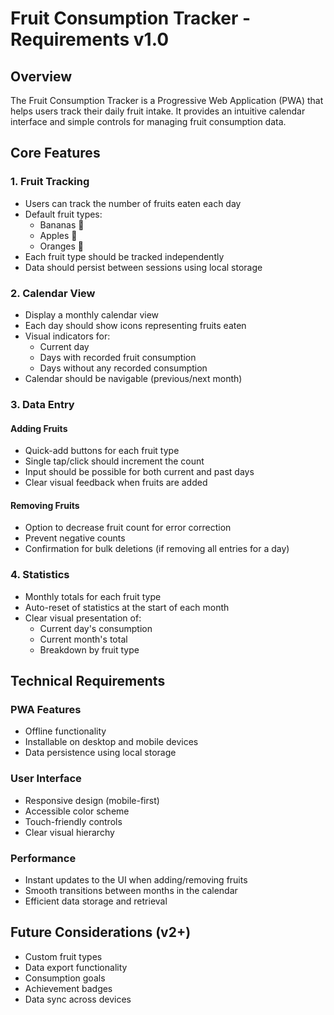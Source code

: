 # Fruit Consumption Tracker - Requirements v1.0

## Overview
The Fruit Consumption Tracker is a Progressive Web Application (PWA) that helps users track their daily fruit intake. It provides an intuitive calendar interface and simple controls for managing fruit consumption data.

## Core Features

### 1. Fruit Tracking
- Users can track the number of fruits eaten each day
- Default fruit types:
  - Bananas 🍌
  - Apples 🍎
  - Oranges 🍊
- Each fruit type should be tracked independently
- Data should persist between sessions using local storage

### 2. Calendar View
- Display a monthly calendar view
- Each day should show icons representing fruits eaten
- Visual indicators for:
  - Current day
  - Days with recorded fruit consumption
  - Days without any recorded consumption
- Calendar should be navigable (previous/next month)

### 3. Data Entry
#### Adding Fruits
- Quick-add buttons for each fruit type
- Single tap/click should increment the count
- Input should be possible for both current and past days
- Clear visual feedback when fruits are added

#### Removing Fruits
- Option to decrease fruit count for error correction
- Prevent negative counts
- Confirmation for bulk deletions (if removing all entries for a day)

### 4. Statistics
- Monthly totals for each fruit type
- Auto-reset of statistics at the start of each month
- Clear visual presentation of:
  - Current day's consumption
  - Current month's total
  - Breakdown by fruit type

## Technical Requirements

### PWA Features
- Offline functionality
- Installable on desktop and mobile devices
- Data persistence using local storage

### User Interface
- Responsive design (mobile-first)
- Accessible color scheme
- Touch-friendly controls
- Clear visual hierarchy

### Performance
- Instant updates to the UI when adding/removing fruits
- Smooth transitions between months in the calendar
- Efficient data storage and retrieval

## Future Considerations (v2+)
- Custom fruit types
- Data export functionality
- Consumption goals
- Achievement badges
- Data sync across devices
